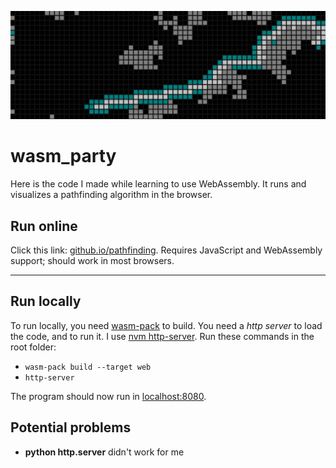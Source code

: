 ![](res/v1.png)
# wasm_party
Here is the code I made while learning to use WebAssembly.
It runs and visualizes a pathfinding algorithm in the browser.

## Run online
Click this link: [github.io/pathfinding](https://askeladd123.github.io/pathfinding/).
Requires JavaScript and WebAssembly support; should work in most browsers.

---

## Run locally
To run locally, you need [wasm-pack](https://github.com/rustwasm/wasm-pack) to build. You need a *http server* to load the code, and to run it. I use [nvm http-server](https://www.npmjs.com/package/http-server). Run these commands in the root folder:
- `wasm-pack build --target web`
- `http-server`

The program should now run in [localhost:8080]().

## Potential problems
- **python http.server** didn't work for me